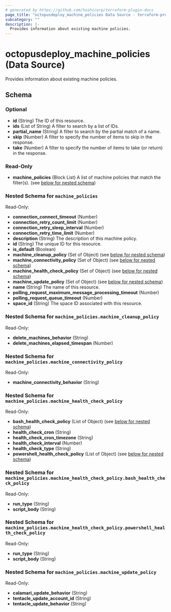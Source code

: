 ```yaml
---
# generated by https://github.com/hashicorp/terraform-plugin-docs
page_title: "octopusdeploy_machine_policies Data Source - terraform-provider-octopusdeploy"
subcategory: ""
description: |-
  Provides information about existing machine policies.
---
```


# octopusdeploy_machine_policies (Data Source)

Provides information about existing machine policies.



<!-- schema generated by tfplugindocs -->
## Schema

### Optional

- **id** (String) The ID of this resource.
- **ids** (List of String) A filter to search by a list of IDs.
- **partial_name** (String) A filter to search by the partial match of a name.
- **skip** (Number) A filter to specify the number of items to skip in the response.
- **take** (Number) A filter to specify the number of items to take (or return) in the response.

### Read-Only

- **machine_policies** (Block List) A list of machine policies that match the filter(s). (see [below for nested schema](#nestedblock--machine_policies))

<a id="nestedblock--machine_policies"></a>
### Nested Schema for `machine_policies`

Read-Only:

- **connection_connect_timeout** (Number)
- **connection_retry_count_limit** (Number)
- **connection_retry_sleep_interval** (Number)
- **connection_retry_time_limit** (Number)
- **description** (String) The description of this machine policy.
- **id** (String) The unique ID for this resource.
- **is_default** (Boolean)
- **machine_cleanup_policy** (Set of Object) (see [below for nested schema](#nestedatt--machine_policies--machine_cleanup_policy))
- **machine_connectivity_policy** (Set of Object) (see [below for nested schema](#nestedatt--machine_policies--machine_connectivity_policy))
- **machine_health_check_policy** (Set of Object) (see [below for nested schema](#nestedatt--machine_policies--machine_health_check_policy))
- **machine_update_policy** (Set of Object) (see [below for nested schema](#nestedatt--machine_policies--machine_update_policy))
- **name** (String) The name of this resource.
- **polling_request_maximum_message_processing_timeout** (Number)
- **polling_request_queue_timeout** (Number)
- **space_id** (String) The space ID associated with this resource.

<a id="nestedatt--machine_policies--machine_cleanup_policy"></a>
### Nested Schema for `machine_policies.machine_cleanup_policy`

Read-Only:

- **delete_machines_behavior** (String)
- **delete_machines_elapsed_timespan** (Number)


<a id="nestedatt--machine_policies--machine_connectivity_policy"></a>
### Nested Schema for `machine_policies.machine_connectivity_policy`

Read-Only:

- **machine_connectivity_behavior** (String)


<a id="nestedatt--machine_policies--machine_health_check_policy"></a>
### Nested Schema for `machine_policies.machine_health_check_policy`

Read-Only:

- **bash_health_check_policy** (List of Object) (see [below for nested schema](#nestedobjatt--machine_policies--machine_health_check_policy--bash_health_check_policy))
- **health_check_cron** (String)
- **health_check_cron_timezone** (String)
- **health_check_interval** (Number)
- **health_check_type** (String)
- **powershell_health_check_policy** (List of Object) (see [below for nested schema](#nestedobjatt--machine_policies--machine_health_check_policy--powershell_health_check_policy))

<a id="nestedobjatt--machine_policies--machine_health_check_policy--bash_health_check_policy"></a>
### Nested Schema for `machine_policies.machine_health_check_policy.bash_health_check_policy`

Read-Only:

- **run_type** (String)
- **script_body** (String)


<a id="nestedobjatt--machine_policies--machine_health_check_policy--powershell_health_check_policy"></a>
### Nested Schema for `machine_policies.machine_health_check_policy.powershell_health_check_policy`

Read-Only:

- **run_type** (String)
- **script_body** (String)



<a id="nestedatt--machine_policies--machine_update_policy"></a>
### Nested Schema for `machine_policies.machine_update_policy`

Read-Only:

- **calamari_update_behavior** (String)
- **tentacle_update_account_id** (String)
- **tentacle_update_behavior** (String)


